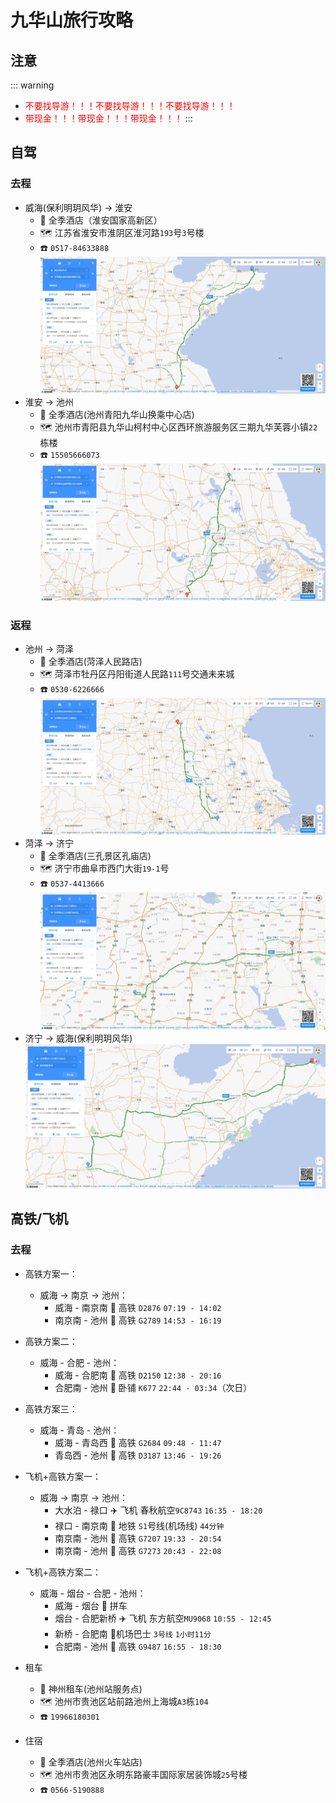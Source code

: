 # 九华山旅行攻略

## 注意

::: warning
- <font color=red>不要找导游！！！不要找导游！！！不要找导游！！！</font>
- <font color=red>带现金！！！带现金！！！带现金！！！</font>
:::

## 自驾

### 去程

- 威海(保利明玥风华) → 淮安
  - :hotel: 全季酒店（淮安国家高新区）
  - :world_map: 江苏省淮安市淮阴区淮河路`193`号`3`号楼
  - :phone: `0517-84633888`
  ![](4d3f973072734dad445c4f28a99ab998.jpg)
- 淮安 → 池州
  - :hotel: 全季酒店(池州青阳九华山换乘中心店)
  - :world_map: 池州市青阳县九华山柯村中心区西环旅游服务区三期九华芙蓉小镇`22`栋楼
  - :phone: `15505666073` 
  ![](55c000548c2f4dd51af125820f48cfab.jpg)

### 返程
- 池州 → 菏泽
  - :hotel: 全季酒店(菏泽人民路店)
  - :world_map: 菏泽市牡丹区丹阳街道人民路`111`号交通未来城
  - :phone: `0530-6226666`
  ![](f2495f3a7c23049a9a4f92955447f31c.jpg)
- 菏泽 → 济宁
  - :hotel: 全季酒店(三孔景区孔庙店)
  - :world_map: 济宁市曲阜市西门大街`19-1`号
  - :phone: `0537-4413666`
  ![](e9d6eb2d19331f00d5dc0c6198f5be90.jpg)
- 济宁 → 威海(保利明玥风华)
  ![](f746f18ddff882858a76cf9f7813a7f9.jpg)

## 高铁/飞机

### 去程

- 高铁方案一：
  - 威海 → 南京 → 池州：
    - 威海 - 南京南        :bullettrain_front: 高铁 `D2876`  `07:19 - 14:02`
    - 南京南 - 池州        :bullettrain_front: 高铁 `G2789`  `14:53 - 16:19`

- 高铁方案二：
  - 威海 - 合肥 - 池州：
    - 威海 - 合肥南        :bullettrain_front: 高铁 `D2150` `12:38 - 20:16`
    - 合肥南 - 池州        :train: 卧铺 `K677`   `22:44 - 03:34`（次日）

- 高铁方案三：
  - 威海 - 青岛 - 池州：
    - 威海 - 青岛西        :bullettrain_front: 高铁 `G2684` `09:48 - 11:47`
    - 青岛西 - 池州        :bullettrain_front: 高铁 `D3187` `13:46 - 19:26`

- 飞机+高铁方案一：
  - 威海 → 南京 → 池州：
    - 大水泊 - 禄口        :airplane: 飞机 春秋航空`9C8743`  `16:35 - 18:20`
    - 禄口 - 南京南        :monorail: 地铁 `S1`号线(机场线)  `44分钟`
    - 南京南 - 池州        :bullettrain_front: 高铁 `G7207` `19:33 - 20:54`
    - 南京南 - 池州        :bullettrain_front: 高铁 `G7273` `20:43 - 22:08`

- 飞机+高铁方案二：
  - 威海 - 烟台 - 合肥 - 池州：
    - 威海 - 烟台         :taxi: 拼车
    - 烟台 - 合肥新桥      :airplane: 飞机 东方航空`MU9068` `10:55 - 12:45`
    - 新桥 - 合肥南        :bus:机场巴士 `3号线` `1小时11分`
    - 合肥南 - 池州        :bullettrain_front: 高铁 `G9487` `16:55 - 18:30`

- 租车
  - :office: 神州租车(池州站服务点)
  - :world_map: 池州市贵池区站前路池州上海城`A3`栋`104`
  - :phone: `19966180301`


- 住宿
  - :hotel: 全季酒店(池州火车站店)
  - :world_map: 池州市贵池区永明东路豪丰国际家居装饰城`25`号楼
  - :phone: `0566-5190888`
